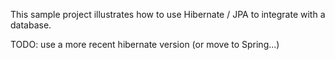 This sample project illustrates how to use Hibernate / JPA to integrate with a database.

TODO: use a more recent hibernate version (or move to Spring...)
